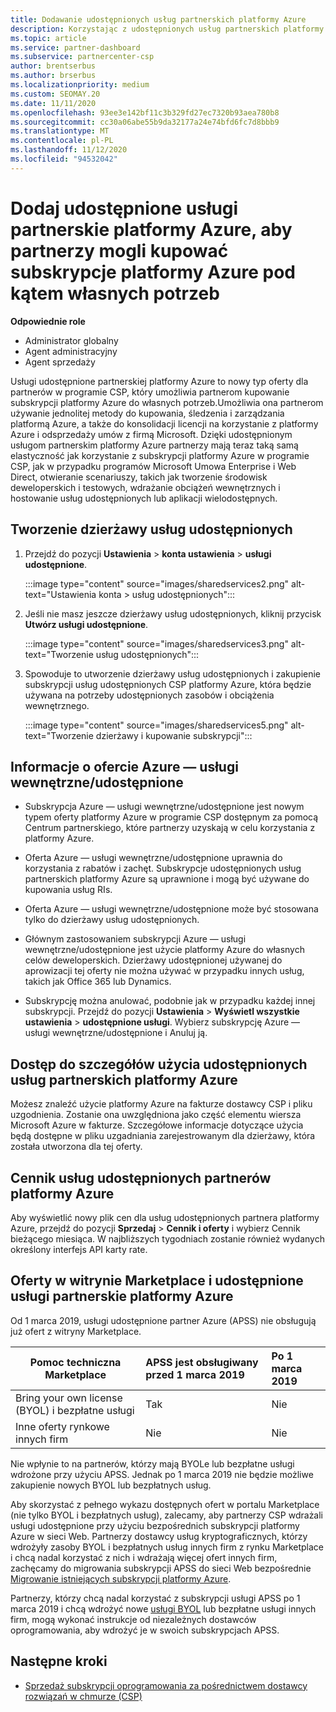 ```yaml
---
title: Dodawanie udostępnionych usług partnerskich platformy Azure
description: Korzystając z udostępnionych usług partnerskich platformy Azure, można kupować subskrypcje platformy Azure do własnych potrzeb i korzystać z jednolitych metod kupowania, śledzenia i zarządzania platformą Azure.
ms.topic: article
ms.service: partner-dashboard
ms.subservice: partnercenter-csp
author: brentserbus
ms.author: brserbus
ms.localizationpriority: medium
ms.custom: SEOMAY.20
ms.date: 11/11/2020
ms.openlocfilehash: 93ee3e142bf11c3b329fd27ec7320b93aea780b8
ms.sourcegitcommit: cc30a06abe55b9da32177a24e74bfd6fc7d8bbb9
ms.translationtype: MT
ms.contentlocale: pl-PL
ms.lasthandoff: 11/12/2020
ms.locfileid: "94532042"
---
```

# <a name="add-azure-partner-shared-services-so-partners-can-buy-azure-subscriptions-for-their-own-use"></a>Dodaj udostępnione usługi partnerskie platformy Azure, aby partnerzy mogli kupować subskrypcje platformy Azure pod kątem własnych potrzeb

 
**Odpowiednie role**

- Administrator globalny
- Agent administracyjny
- Agent sprzedaży

Usługi udostępnione partnerskiej platformy Azure to nowy typ oferty dla partnerów w programie CSP, który umożliwia partnerom kupowanie subskrypcji platformy Azure do własnych potrzeb.Umożliwia ona partnerom używanie jednolitej metody do kupowania, śledzenia i zarządzania platformą Azure, a także do konsolidacji licencji na korzystanie z platformy Azure i odsprzedaży umów z firmą Microsoft. Dzięki udostępnionym usługom partnerskim platformy Azure partnerzy mają teraz taką samą elastyczność jak korzystanie z subskrypcji platformy Azure w programie CSP, jak w przypadku programów Microsoft Umowa Enterprise i Web Direct, otwieranie scenariuszy, takich jak tworzenie środowisk deweloperskich i testowych, wdrażanie obciążeń wewnętrznych i hostowanie usług udostępnionych lub aplikacji wielodostępnych.  

## <a name="create-the-shared-services-tenant"></a>Tworzenie dzierżawy usług udostępnionych

1. Przejdź do pozycji **Ustawienia**  >  **konta ustawienia**  >  **usługi udostępnione**.

   :::image type="content" source="images/sharedservices2.png" alt-text="Ustawienia konta > usług udostępnionych":::

2. Jeśli nie masz jeszcze dzierżawy usług udostępnionych, kliknij przycisk **Utwórz usługi udostępnione**.

   :::image type="content" source="images/sharedservices3.png" alt-text="Tworzenie usług udostępnionych":::

3. Spowoduje to utworzenie dzierżawy usług udostępnionych i zakupienie subskrypcji usług udostępnionych CSP platformy Azure, która będzie używana na potrzeby udostępnionych zasobów i obciążenia wewnętrznego.

   :::image type="content" source="images/sharedservices5.png" alt-text="Tworzenie dzierżawy i kupowanie subskrypcji":::

## <a name="about-the-azure--internalshared-services-offer"></a>Informacje o ofercie Azure — usługi wewnętrzne/udostępnione

- Subskrypcja Azure — usługi wewnętrzne/udostępnione jest nowym typem oferty platformy Azure w programie CSP dostępnym za pomocą Centrum partnerskiego, które partnerzy uzyskają w celu korzystania z platformy Azure.

- Oferta Azure — usługi wewnętrzne/udostępnione uprawnia do korzystania z rabatów i zachęt.  Subskrypcje udostępnionych usług partnerskich platformy Azure są uprawnione i mogą być używane do kupowania usług RIs.

- Oferta Azure — usługi wewnętrzne/udostępnione może być stosowana tylko do dzierżawy usług udostępnionych.

- Głównym zastosowaniem subskrypcji Azure — usługi wewnętrzne/udostępnione jest użycie platformy Azure do własnych celów deweloperskich. Dzierżawy udostępnionej używanej do aprowizacji tej oferty nie można używać w przypadku innych usług, takich jak Office 365 lub Dynamics.

- Subskrypcję można anulować, podobnie jak w przypadku każdej innej subskrypcji. Przejdź do pozycji **Ustawienia**  >  **Wyświetl wszystkie ustawienia**  >  **udostępnione usługi**. Wybierz subskrypcję Azure — usługi wewnętrzne/udostępnione i Anuluj ją.

## <a name="accessing-azure-partner-shared-services-consumption-details"></a>Dostęp do szczegółów użycia udostępnionych usług partnerskich platformy Azure

Możesz znaleźć użycie platformy Azure na fakturze dostawcy CSP i pliku uzgodnienia. Zostanie ona uwzględniona jako część elementu wiersza Microsoft Azure w fakturze. Szczegółowe informacje dotyczące użycia będą dostępne w pliku uzgadniania zarejestrowanym dla dzierżawy, która została utworzona dla tej oferty.

## <a name="azure-partner-shared-services-pricing"></a>Cennik usług udostępnionych partnerów platformy Azure

Aby wyświetlić nowy plik cen dla usług udostępnionych partnera platformy Azure, przejdź do pozycji **Sprzedaj**  >  **Cennik i oferty** i wybierz Cennik bieżącego miesiąca. W najbliższych tygodniach zostanie również wydanych określony interfejs API karty rate.

## <a name="marketplace-offers-and-azure-partner-shared-services"></a>Oferty w witrynie Marketplace i udostępnione usługi partnerskie platformy Azure

Od 1 marca 2019, usługi udostępnione partner Azure (APSS) nie obsługują już ofert z witryny Marketplace.

|**Pomoc techniczna Marketplace**   |**APSS jest obsługiwany przed 1 marca 2019**|**Po 1 marca 2019**|
|---------------------------|:----------------------------|:-------------------|
|Bring your own license (BYOL) i bezpłatne usługi   | Tak   | Nie|
|Inne oferty rynkowe innych firm   | Nie   |Nie|

Nie wpłynie to na partnerów, którzy mają BYOLe lub bezpłatne usługi wdrożone przy użyciu APSS. Jednak po 1 marca 2019 nie będzie możliwe zakupienie nowych BYOL lub bezpłatnych usług.

Aby skorzystać z pełnego wykazu dostępnych ofert w portalu Marketplace (nie tylko BYOL i bezpłatnych usług), zalecamy, aby partnerzy CSP wdrażali usługi udostępnione przy użyciu bezpośrednich subskrypcji platformy Azure w sieci Web.  Partnerzy dostawcy usług kryptograficznych, którzy wdrożyły zasoby BYOL i bezpłatnych usług innych firm z rynku Marketplace i chcą nadal korzystać z nich i wdrażają więcej ofert innych firm, zachęcamy do migrowania subskrypcji APSS do sieci Web bezpośrednie [Migrowanie istniejących subskrypcji platformy Azure](/azure/cloud-solution-provider/migration/migration#migrating-existing-azure-subscriptions).

Partnerzy, którzy chcą nadal korzystać z subskrypcji usługi APSS po 1 marca 2019 i chcą wdrożyć nowe [usługi BYOL](https://azuremarketplace.microsoft.com/marketplace/apps?filters=byol) lub bezpłatne usługi innych firm, mogą wykonać instrukcje od niezależnych dostawców oprogramowania, aby wdrożyć je w swoich subskrypcjach APSS.

## <a name="next-steps"></a>Następne kroki

- [Sprzedaż subskrypcji oprogramowania za pośrednictwem dostawcy rozwiązań w chmurze (CSP)](csp-software-subscriptions.md)